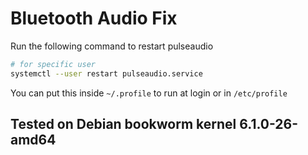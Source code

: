 # Bluetooth Audio Fix

Run the following command to restart pulseaudio 

```sh
# for specific user
systemctl --user restart pulseaudio.service
```

You can put this inside `~/.profile` to run at login or in `/etc/profile`

## Tested on Debian bookworm kernel 6.1.0-26-amd64
